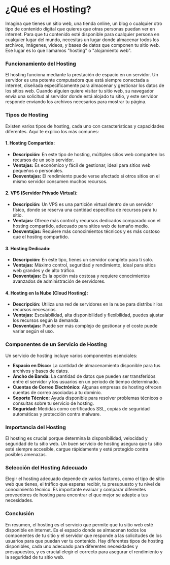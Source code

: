 # ¿Qué es el Hosting?

Imagina que tienes un sitio web, una tienda online, un blog o cualquier otro tipo de contenido digital que quieres que otras personas puedan ver en internet. Para que tu contenido esté disponible para cualquier persona en cualquier lugar del mundo, necesitas un lugar donde almacenar todos los archivos, imágenes, videos, y bases de datos que componen tu sitio web. Ese lugar es lo que llamamos "hosting" o "alojamiento web".

### Funcionamiento del Hosting

El hosting funciona mediante la prestación de espacio en un servidor. Un servidor es una potente computadora que está siempre conectada a internet, diseñada específicamente para almacenar y gestionar los datos de los sitios web. Cuando alguien quiere visitar tu sitio web, su navegador envía una solicitud al servidor donde está alojado tu sitio, y este servidor responde enviando los archivos necesarios para mostrar tu página.

### Tipos de Hosting

Existen varios tipos de hosting, cada uno con características y capacidades diferentes. Aquí te explico los más comunes:

#### 1. **Hosting Compartido:**
   - **Descripción:** En este tipo de hosting, múltiples sitios web comparten los recursos de un solo servidor.
   - **Ventajas:** Es económico y fácil de gestionar, ideal para sitios web pequeños o personales.
   - **Desventajas:** El rendimiento puede verse afectado si otros sitios en el mismo servidor consumen muchos recursos.

#### 2. **VPS (Servidor Privado Virtual):**
   - **Descripción:** Un VPS es una partición virtual dentro de un servidor físico, donde se reserva una cantidad específica de recursos para tu sitio.
   - **Ventajas:** Ofrece más control y recursos dedicados comparado con el hosting compartido, adecuado para sitios web de tamaño medio.
   - **Desventajas:** Requiere más conocimientos técnicos y es más costoso que el hosting compartido.

#### 3. **Hosting Dedicado:**
   - **Descripción:** En este tipo, tienes un servidor completo para ti solo.
   - **Ventajas:** Máximo control, seguridad y rendimiento, ideal para sitios web grandes y de alto tráfico.
   - **Desventajas:** Es la opción más costosa y requiere conocimientos avanzados de administración de servidores.

#### 4. **Hosting en la Nube (Cloud Hosting):**
   - **Descripción:** Utiliza una red de servidores en la nube para distribuir los recursos necesarios.
   - **Ventajas:** Escalabilidad, alta disponibilidad y flexibilidad, puedes ajustar los recursos según la demanda.
   - **Desventajas:** Puede ser más complejo de gestionar y el coste puede variar según el uso.

### Componentes de un Servicio de Hosting

Un servicio de hosting incluye varios componentes esenciales:

- **Espacio en Disco:** La cantidad de almacenamiento disponible para tus archivos y bases de datos.
- **Ancho de Banda:** La cantidad de datos que pueden ser transferidos entre el servidor y los usuarios en un periodo de tiempo determinado.
- **Cuentas de Correo Electrónico:** Algunas empresas de hosting ofrecen cuentas de correo asociadas a tu dominio.
- **Soporte Técnico:** Ayuda disponible para resolver problemas técnicos o consultas sobre tu servicio de hosting.
- **Seguridad:** Medidas como certificados SSL, copias de seguridad automáticas y protección contra malware.

### Importancia del Hosting

El hosting es crucial porque determina la disponibilidad, velocidad y seguridad de tu sitio web. Un buen servicio de hosting asegura que tu sitio esté siempre accesible, cargue rápidamente y esté protegido contra posibles amenazas.

### Selección del Hosting Adecuado

Elegir el hosting adecuado depende de varios factores, como el tipo de sitio web que tienes, el tráfico que esperas recibir, tu presupuesto y tu nivel de conocimiento técnico. Es importante evaluar y comparar diferentes proveedores de hosting para encontrar el que mejor se adapte a tus necesidades.

### Conclusión

En resumen, el hosting es el servicio que permite que tu sitio web esté disponible en internet. Es el espacio donde se almacenan todos los componentes de tu sitio y el servidor que responde a las solicitudes de los usuarios para que puedan ver tu contenido. Hay diferentes tipos de hosting disponibles, cada uno adecuado para diferentes necesidades y presupuestos, y es crucial elegir el correcto para asegurar el rendimiento y la seguridad de tu sitio web.